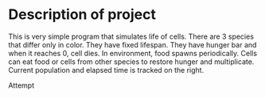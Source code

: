 # Description of project

This is very simple program that simulates life of cells. There are 3 species that differ only in color. They have fixed lifespan. They have hunger bar and when it reaches 0, cell dies.
In environment, food spawns periodically. Cells can eat food or cells from other species to restore hunger and multiplicate. Current population and elapsed time is tracked on the right.

Attempt
